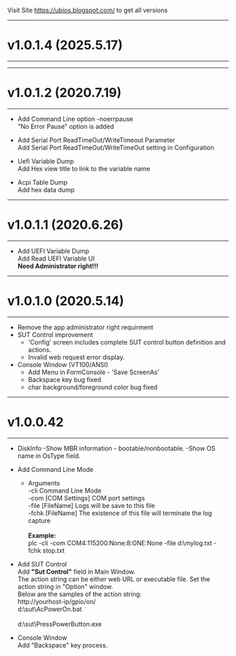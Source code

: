 Visit Site https://ubios.blogspot.com/  to get all versions

--------------------------------
# v1.0.1.4 (2025.5.17)
--------------------------------

--------------------------------
# v1.0.1.2 (2020.7.19)
--------------------------------
- Add Command Line option -noerrpause
  <br>"No Error Pause" option is added

- Add Serial Port ReadTimeOut/WriteTimeout Parameter
  <br>Add Serial Port ReadTimeOut/WriteTimeOut setting in Configuration

- Uefi Variable Dump
  <br>Add Hex view title to link to the variable name

- Acpi Table Dump
  <br>Add hex data dump

--------------------------------
# v1.0.1.1 (2020.6.26)
--------------------------------
- Add UEFI Variable Dump
   <br>Add Read UEFI Variable UI
   <br>**Need Administrator right!!!**

--------------------------------
# v1.0.1.0 (2020.5.14)
--------------------------------
- Remove the app administrator right requirment
- SUT Control improvement
  - 'Config' screen includes complete SUT control button definition and actions.
  - Invalid web request error display. 
- Console Window (VT100/ANSI)
  - Add Menu in FormConsole - 'Save ScreenAs'
  - Backspace key bug fixed
  - char background/foreground color bug fixed

--------------------------------
# v1.0.0.42
--------------------------------
 - DiskInfo
   -Show MBR information - bootable/nonbootable.
   -Show OS name in OsType field.

 - Add Command Line Mode
   - Arguments
     <br>-cli                   Command Line Mode
	   <br>-com [COM Settings]    COM port settings
	   <br>-file [FileName]       Logs will be save to this file
	   <br>-fchk [FileName]       The existence of this file will terminate the log capture  
	   <br>**Example:**
	          <br>plc -cli -com COM4:115200:None:8:ONE:None -file d:\mylog.txt -fchk stop.txt

  - Add SUT Control 
    <br>Add **"Sut Control"** field in Main Window.
    <br>The action string can be either web URL or executable file. Set the action string in "Option" window.
    <br>Below are the samples of the action string:
      <br>http://yourhost-ip/gpio/on/
      <br>d:\sut\AcPowerOn.bat      
      <br>d:\sut\PressPowerButton.exe

 - Console Window
   <br>Add "Backspace" key process.

